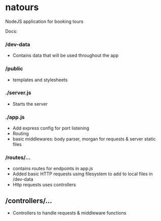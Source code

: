 # natours

NodeJS application for booking tours

Docs:

### /dev-data

- Contains data that will be used throughout the app

### /public

- templates and stylesheets

### ./server.js

- Starts the server

### ./app.js

- Add express config for port listening
- Routing
- basic middlewares: body parser, morgan for requests & server static files

### /routes/...

- contains routes for endpoints in app.js
- Added basic HTTP requests using filesystem to add to local files in /dev-data
- Http requests uses controllers

## /controllers/...

- Controllers to handle requests & middleware functions
